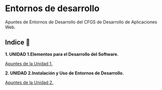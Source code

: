 # Entornos de desarrollo

Apuntes de Entornos de Desarrollo del CFGS de Desarrollo de Aplicaciones Web.

## Indice 🚀

**1. UNIDAD 1.Elementos para el Desarrollo del Software.**

[Apuntes de la Unidad 1.](Tema1/ElementosDesarrolloSoftware.md)
  
**2. UNIDAD 2.Instalación y Uso de Entornos de Desarrollo.**

[Apuntes de la Unidad 2.](Tema2/UT2_InstalacionUsoIDE.md)